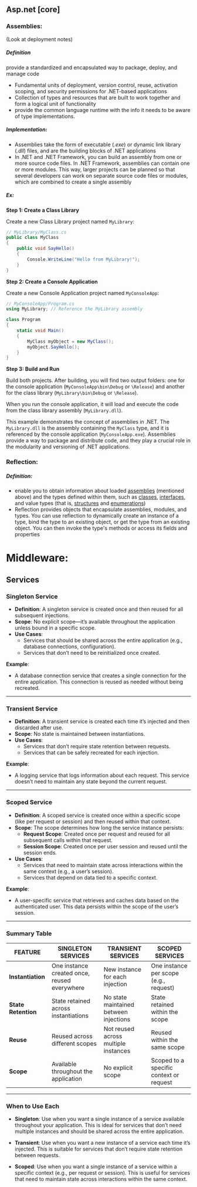 
## Asp.net [core]


### Assemblies: 

(Look at deployment notes)

##### Definition 

provide a standardized and encapsulated way to package, deploy, and manage code

- Fundamental units of deployment, version control, reuse, activation scoping, and security permissions for .NET-based applications
- Collection of types and resources that are built to work together and form a logical unit of functionality
- provide the common language runtime with the info it needs to be aware of type implementations.

##### Implementation:

- Assemblies take the form of executable (*.exe*) or dynamic link library (*.dll*) files, and are the building blocks of .NET applications
- In .NET and .NET Framework, you can build an assembly from one or more source code files. In .NET Framework, assemblies can contain one or more modules. This way, larger projects can be planned so that several developers can work on separate source code files or modules, which are combined to create a single assembly

##### Ex:

**Step 1: Create a Class Library**

Create a new Class Library project named `MyLibrary`:

```c#
// MyLibrary/MyClass.cs
public class MyClass
{
    public void SayHello()
    {
        Console.WriteLine("Hello from MyLibrary!");
    }
}
```

**Step 2: Create a Console Application**

Create a new Console Application project named `MyConsoleApp`:

```c#
// MyConsoleApp/Program.cs
using MyLibrary; // Reference the MyLibrary assembly

class Program
{
    static void Main()
    {
        MyClass myObject = new MyClass();
        myObject.SayHello();
    }
}
```

**Step 3: Build and Run**

Build both projects. After building, you will find two output folders: one for the console application (`MyConsoleApp\bin\Debug` or `\Release`) and another for the class library (`MyLibrary\bin\Debug` or `\Release`).

When you run the console application, it will load and execute the code from the class library assembly (`MyLibrary.dll`).

This example demonstrates the concept of assemblies in .NET. The `MyLibrary.dll` is the assembly containing the `MyClass` type, and it is referenced by the console application (`MyConsoleApp.exe`). Assemblies provide a way to package and distribute code, and they play a crucial role in the modularity and versioning of .NET applications.



### Reflection:

##### Definition:

- enable you to obtain information about loaded [assemblies](https://learn.microsoft.com/en-us/dotnet/standard/assembly/) (mentioned above) and the types defined within them, such as [classes](https://learn.microsoft.com/en-us/dotnet/standard/base-types/common-type-system#classes), [interfaces](https://learn.microsoft.com/en-us/dotnet/standard/base-types/common-type-system#interfaces), and value types (that is, [structures](https://learn.microsoft.com/en-us/dotnet/standard/base-types/common-type-system#structures) and [enumerations](https://learn.microsoft.com/en-us/dotnet/standard/base-types/common-type-system#enumerations))
- Reflection provides objects that encapsulate assemblies, modules, and types. You can use reflection to dynamically create an instance of a type, bind the type to an existing object, or get the type from an existing object. You can then invoke the type's methods or access its fields and properties

# Middleware:

## Services
### Singleton Service

- **Definition**: A singleton service is created once and then reused for all subsequent injections.
- **Scope**: No explicit scope—it’s available throughout the application unless bound in a specific scope.
- **Use Cases**:
    - Services that should be shared across the entire application (e.g., database connections, configuration).
    - Services that don’t need to be reinitialized once created.

**Example**:

- A database connection service that creates a single connection for the entire application. This connection is reused as needed without being recreated.

---

### Transient Service

- **Definition**: A transient service is created each time it’s injected and then discarded after use.
- **Scope**: No state is maintained between instantiations.
- **Use Cases**:
    - Services that don’t require state retention between requests.
    - Services that can be safely recreated for each injection.

**Example**:

- A logging service that logs information about each request. This service doesn’t need to maintain any state beyond the current request.

---

### Scoped Service

- **Definition**: A scoped service is created once within a specific scope (like per request or session) and then reused within that context.
- **Scope**: The scope determines how long the service instance persists:
    - **Request Scope**: Created once per request and reused for all subsequent calls within that request.
    - **Session Scope**: Created once per user session and reused until the session ends.
- **Use Cases**:
    - Services that need to maintain state across interactions within the same context (e.g., a user’s session).
    - Services that depend on data tied to a specific context.

**Example**:

- A user-specific service that retrieves and caches data based on the authenticated user. This data persists within the scope of the user’s session.

---

### Summary Table

|FEATURE|SINGLETON SERVICES|TRANSIENT SERVICES|SCOPED SERVICES|
|---|---|---|---|
|**Instantiation**|One instance created once, reused everywhere|New instance for each injection|One instance per scope (e.g., request)|
|**State Retention**|State retained across instantiations|No state maintained between injections|State retained within the scope|
|**Reuse**|Reused across different scopes|Not reused across multiple instances|Reused within the same scope|
|**Scope**|Available throughout the application|No explicit scope|Scoped to a specific context or request|

---

### When to Use Each

- **Singleton**: Use when you want a single instance of a service available throughout your application. This is ideal for services that don’t need multiple instances and should be shared across the entire application.

- **Transient**: Use when you want a new instance of a service each time it’s injected. This is suitable for services that don’t require state retention between requests.

- **Scoped**: Use when you want a single instance of a service within a specific context (e.g., per request or session). This is useful for services that need to maintain state across interactions within the same context.